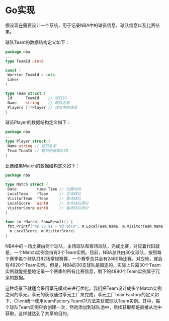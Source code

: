# Go实现

假设现在需要设计一个系统，用于记录NBA中的球员信息、球队信息以及比赛结果。

球队Team的数据结构定义如下：
```go
package nba
...
type TeamId uint8

const (
 Warrior TeamId = iota
 Laker
)

type Team struct {
 Id      TeamId    // 球队ID
 Name    string    // 球队名称
 Players []*Player // 球队中的球员
}
```
球员Player的数据结构定义如下：
```go
package nba
...
type Player struct {
 Name string // 球员名字
 Team TeamId // 球员所属球队ID
}
```
比赛结果Match的数据结构定义如下：
```go
package nba
...
type Match struct {
 Date         time.Time // 比赛时间
 LocalTeam    *Team     // 主场球队
 VisitorTeam  *Team     // 客场球队
 LocalScore   uint8     // 主场球队得分
 VisitorScore uint8     // 客场球队得分
}

func (m *Match) ShowResult() {
 fmt.Printf("%s VS %s - %d:%d\n", m.LocalTeam.Name, m.VisitorTeam.Name,
  m.LocalScore, m.VisitorScore)
}
```

NBA中的一场比赛由两个球队，主场球队和客场球队，完成比赛，对应着代码就是，一个Match实例会持有2个Team实例。目前，NBA总共由30支球队，按照每个赛季每个球队打82场常规赛算，一个赛季总共会有2460场比赛，对应地，就会有4920个Team实例。但是，NBA的30支球队是固定的，实际上只需30个Team实例就能完整地记录一个赛季的所有比赛信息，剩下的4890个Team实例属于冗余的数据。

这种场景下就适合采用享元模式来进行优化，我们把Team设计成多个Match实例之间的享元。享元的获取通过享元工厂来完成，享元工厂teamFactory的定义如下，Client统一使用teamFactory.TeamOf方法来获取球队Team实例。其中，每个球队Team实例只会创建一次，然后添加到球队池中，后续获取都是直接从池中获取，这样就达到了共享的目的。